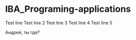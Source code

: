# IBA_Programing-applications
Test line
Test line 2
Test line 3
Test line 4
Test line 5

Андрей, ты где?
